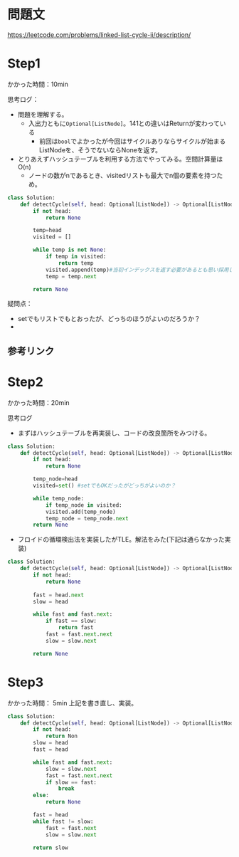# 問題文
https://leetcode.com/problems/linked-list-cycle-ii/description/
# Step1

かかった時間：10min

思考ログ：
- 問題を理解する。
  - 入出力ともに`Optional[ListNode]`。141との違いはReturnが変わっている
    - 前回は`bool`でよかったが今回はサイクルありならサイクルが始まるListNodeを、そうでないならNoneを返す。
- とりあえずハッシュテーブルを利用する方法でやってみる。空間計算量はO(n)
  - ノードの数がnであるとき、visitedリストも最大でn個の要素を持つため。
  
```python
class Solution:
    def detectCycle(self, head: Optional[ListNode]) -> Optional[ListNode]:
        if not head:
            return None

        temp=head
        visited = []

        while temp is not None:
            if temp in visited:
                return temp
            visited.append(temp)#当初インデックスを返す必要があるとも思い採用していた
            temp = temp.next

        return None
```
疑問点：
- setでもリストでもとおったが、どっちのほうがよいのだろうか？
- 
参考リンク
- 
# Step2
かかった時間：20min

思考ログ
- まずはハッシュテーブルを再実装し、コードの改良箇所をみつける。

```python
class Solution:
    def detectCycle(self, head: Optional[ListNode]) -> Optional[ListNode]:
        if not head:
            return None

        temp_node=head
        visited=set() #setでもOKだったがどっちがよいのか？

        while temp_node:
            if temp_node in visited:
            visited.add(temp_node)
            temp_node = temp_node.next
        return None

```

- フロイドの循環検出法を実装したがTLE。解法をみた(下記は通らなかった実装)
```python
class Solution:
    def detectCycle(self, head: Optional[ListNode]) -> Optional[ListNode]:
        if not head:
            return None
        
        fast = head.next
        slow = head

        while fast and fast.next:
            if fast == slow:
                return fast      
            fast = fast.next.next
            slow = slow.next

        return None
```

# Step3
かかった時間： 5min
上記を書き直し、実装。

```python
class Solution:
    def detectCycle(self, head: Optional[ListNode]) -> Optional[ListNode]:
        if not head:
            return Non
        slow = head
        fast = head

        while fast and fast.next:
            slow = slow.next
            fast = fast.next.next
            if slow == fast:
                break
        else:
            return None

        fast = head
        while fast != slow:
            fast = fast.next
            slow = slow.next

        return slow
```